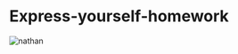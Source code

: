 # Express-yourself-homework



<img src = "https://scontent-atl3-1.xx.fbcdn.net/v/t39.30808-6/315586855_3271561653102986_8374611223745375955_n.jpg?stp=cp6_dst-jpg&_nc_cat=109&ccb=1-7&_nc_sid=730e14&_nc_ohc=T47sw3zHRF8AX-mRpyQ&tn=-25jhJ4PMG_A0SAH&_nc_ht=scontent-atl3-1.xx&oh=00_AfCyXrSUm8SmNQWOKMAoVo70BClm4xOXDMT-gQIysL0hng&oe=637B0E77" alt ="nathan">
